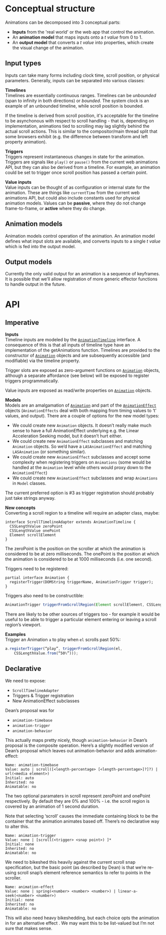 # Conceptual structure
Animations can be decomposed into 3 conceptual parts:

- __Inputs__ from the 'real world' or the web app that control the animation.
- An __animation model__ that maps inputs onto a *t value* from 0 to 1.
- An __output model__ that converts a *t value* into properties, which create the visual change of the animation.
 
## Input types
Inputs can take many forms including clock time, scroll position, or physical parameters. Generally, inputs can be separated into various classes:

__Timelines__  
Timelines are essentially continuous ranges. Timelines can be *unbounded* (span to infinity in both directions) or *bounded*. The system clock is an example of an unbounded timeline, while scroll position is bounded.

If the timeline is derived from scroll position, it's acceptable for the timeline to be asynchonous with respect to 
scroll handling - that is, depending on implementation, animations tied to scrolling may lag slightly behind the
actual scroll actions. This is similar to the compositor/main thread split that some browsers exhibit (e.g. the
difference between transform and left property animation).

__Triggers__  
Triggers represent instantaneous changes in state for the animation. Triggers are signals like `play()` or `pause()` from the current web animations API, but they can also be derived from a timeline. For example, an animation could be set to trigger once scroll position has passed a certain point.

__Value inputs__  
Value inputs can be thought of as configuration or internal state for the animation. These are things like `currentTime` from the current web animations API, but could also include constants used for physical animation models. Values can be __passive__, where they do not change frame-to-frame, or __active__ where they do change.

## Animation models
Animation models control operation of the animation. An animation model defines what input slots are available, and converts inputs to a single *t value* which is fed into the output model.

## Output models  
Currently the only valid output for an animation is a sequence of keyframes. It is possible that we’ll allow registration of more generic effector functions to handle output in the future.

# API

## Imperative
__Inputs__  
Timeline inputs are modeled by the [`AnimationTimeline`](https://www.w3.org/TR/web-animations/#animationtimeline) interface. A consequence of this is that all inputs of timeline type have an implementation of the getAnimations function. Timelines are provided to the constructor of [`Animation`](https://www.w3.org/TR/web-animations/#animation) objects and are subsequently accessible (and modifiable) via the timeline property.

Trigger slots are exposed as zero-argument functions on [`Animation`](https://www.w3.org/TR/web-animations/#animation) objects, although a separate affordance (see below) will be exposed to register triggers programmatically.

Value inputs are exposed as read/write properties on [`Animation`](https://www.w3.org/TR/web-animations/#animation) objects.

__Models__  
Models are an amalgamation of [`Animation`](https://www.w3.org/TR/web-animations/#animation) and part of the [`AnimationEffect`](https://www.w3.org/TR/web-animations/#animationeffectreadonly) objects (`AnimationEffects` deal with both mapping from timing values to ‘t’ values, and output). There are a couple of options for the new model types:  
 
 - We could create new `Animation` objects. It doesn’t really make much sense to have a full AnimationEffect underlying e.g. the Linear Acceleration Seeking model, but it doesn’t hurt either.
- We could create new `AnimationEffect` subclasses and matching `Animation` objects. So we’d have a `LASAnimationEffect` and matching `LASAnimation` (or something similar).
- We could create new `AnimationEffect` subclasses and accept some complexity when registering triggers on `Animations` (some would be handled at the `Animation` level while others would proxy down to the `AnimationEffect`)
- We could create new `AnimationEffect` subclasses and wrap `Animations` in `Model` classes.

The current preferred option is #3 as trigger registration should probably just take strings anyway.

__New concepts__  
Converting a scroll region to a timeline will require an adapter class, maybe:
```webidl
interface ScrollTimelineAdapter extends AnimationTimeline {
  CSSLengthValue zeroPoint
  CSSLengthValue onePoint
  Element scrollElement
}
```

The zeroPoint is the position on the scroller at which the animation is considered to be at zero milliseconds. The onePoint is the position at which the animation is considered to be at 1000 milliseconds (i.e. one second).

Triggers need to be registered:
```webidl
partial interface Animation {
  registerTrigger(DOMString triggerName, AnimationTrigger trigger);
}
```

Triggers also need to be constructible:
```javascript
AnimationTrigger triggerFromScrollRegion(Element scrollElement, CSSLengthValue triggerPoint)
```

There are likely to be other sources of triggers too - for example it would be useful to be able to trigger a particular element entering or leaving a scroll region’s viewport.

__Examples__  
Trigger an Animation `a` to play when `el` scrolls past 50%:

```javascript
a.registerTrigger(“play”, triggerFromScrollRegion(el, 
    CSSLengthValue.from(“50%”)));
```

## Declarative
We need to expose:
- `ScrollTimelineAdapter`
- Triggers & Trigger registration
- New AnimationEffect subclasses

Dean’s proposal was for
- `animation-timebase`
- `animation-trigger`
- `animation-behavior`

This actually maps pretty nicely, though `animation-behavior` in Dean’s proposal is the composite operation. Here’s a slightly modified version of Dean’s proposal which leaves out animation-behavior and adds animation-effect:

```
Name: animation-timebase
Value: auto | scroll([<length-percentage> [<length-percentage>]?]?) | url(<media element>)
Initial: auto
Inherited: no
Animatable: no
```

The two optional paramaters in scroll represent zeroPoint and onePoint respectively. By default they are 0% and 100% - i.e. the scroll region is covered by an animation of 1 second duration.

Note that selecting ‘scroll’ causes the immediate containing block to be the container that the animation animates based off. There’s no declarative way to alter this.

```
Name: animation-trigger
Value: none | [scroll(<trigger> <snap point>) ]*
Initial: none
Inherited: no
Animatable: no
```

We need to bikeshed this heavily against the current scroll snap specification, but the basic point (as described by Dean) is that we’re re-using scroll snap’s element reference semantics to refer to points in the scroller.

```
Name: animation-effect
Value: none | spring(<number> <number> <number>) | linear-a-seek(<number> <number>)
Initial: none
Inherited: no
Animatable: no
```

This will also need heavy bikeshedding, but each choice opts the animation in for an alternative effect . We may want this to be list-valued but I’m not sure that makes sense.
